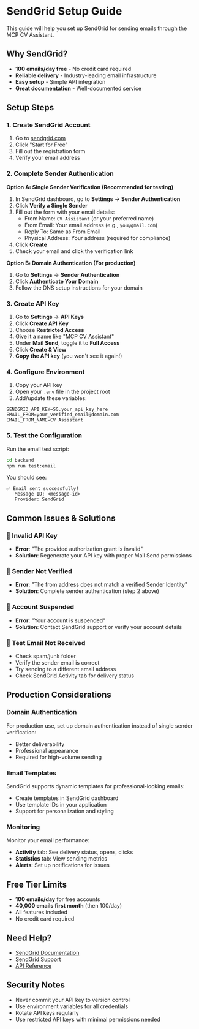 # SendGrid Setup Guide

This guide will help you set up SendGrid for sending emails through the MCP CV Assistant.

## Why SendGrid?

- **100 emails/day free** - No credit card required
- **Reliable delivery** - Industry-leading email infrastructure  
- **Easy setup** - Simple API integration
- **Great documentation** - Well-documented service

## Setup Steps

### 1. Create SendGrid Account

1. Go to [sendgrid.com](https://sendgrid.com/)
2. Click "Start for Free"
3. Fill out the registration form
4. Verify your email address

### 2. Complete Sender Authentication

**Option A: Single Sender Verification (Recommended for testing)**
1. In SendGrid dashboard, go to **Settings** → **Sender Authentication**
2. Click **Verify a Single Sender**
3. Fill out the form with your email details:
   - From Name: `CV Assistant` (or your preferred name)
   - From Email: Your email address (e.g., `you@gmail.com`)
   - Reply To: Same as From Email
   - Physical Address: Your address (required for compliance)
4. Click **Create**
5. Check your email and click the verification link

**Option B: Domain Authentication (For production)**
1. Go to **Settings** → **Sender Authentication**
2. Click **Authenticate Your Domain**
3. Follow the DNS setup instructions for your domain

### 3. Create API Key

1. Go to **Settings** → **API Keys**
2. Click **Create API Key**
3. Choose **Restricted Access**
4. Give it a name like "MCP CV Assistant"
5. Under **Mail Send**, toggle it to **Full Access**
6. Click **Create & View**
7. **Copy the API key** (you won't see it again!)

### 4. Configure Environment

1. Copy your API key
2. Open your `.env` file in the project root
3. Add/update these variables:

```env
SENDGRID_API_KEY=SG.your_api_key_here
EMAIL_FROM=your_verified_email@domain.com
EMAIL_FROM_NAME=CV Assistant
```

### 5. Test the Configuration

Run the email test script:

```bash
cd backend
npm run test:email
```

You should see:
```
✅ Email sent successfully!
   Message ID: <message-id>
   Provider: SendGrid
```

## Common Issues & Solutions

### 🔑 Invalid API Key
- **Error**: "The provided authorization grant is invalid"
- **Solution**: Regenerate your API key with proper Mail Send permissions

### 📧 Sender Not Verified
- **Error**: "The from address does not match a verified Sender Identity"
- **Solution**: Complete sender authentication (step 2 above)

### 🚫 Account Suspended
- **Error**: "Your account is suspended"
- **Solution**: Contact SendGrid support or verify your account details

### 📱 Test Email Not Received
- Check spam/junk folder
- Verify the sender email is correct
- Try sending to a different email address
- Check SendGrid Activity tab for delivery status

## Production Considerations

### Domain Authentication
For production use, set up domain authentication instead of single sender verification:
- Better deliverability
- Professional appearance
- Required for high-volume sending

### Email Templates
SendGrid supports dynamic templates for professional-looking emails:
- Create templates in SendGrid dashboard
- Use template IDs in your application
- Support for personalization and styling

### Monitoring
Monitor your email performance:
- **Activity** tab: See delivery status, opens, clicks
- **Statistics** tab: View sending metrics
- **Alerts**: Set up notifications for issues

## Free Tier Limits

- **100 emails/day** for free accounts
- **40,000 emails first month** (then 100/day)
- All features included
- No credit card required

## Need Help?

- [SendGrid Documentation](https://docs.sendgrid.com/)
- [SendGrid Support](https://support.sendgrid.com/)
- [API Reference](https://docs.sendgrid.com/api-reference)

## Security Notes

- Never commit your API key to version control
- Use environment variables for all credentials
- Rotate API keys regularly
- Use restricted API keys with minimal permissions needed
